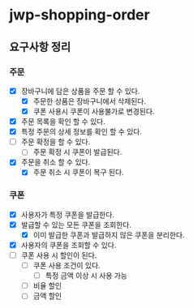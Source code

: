 # jwp-shopping-order

## 요구사항 정리

### 주문
- [x] 장바구니에 담은 상품을 주문 할 수 있다.
    - [x] 주문한 상품은 장바구니에서 삭제된다.
    - [x] 쿠폰 사용시 쿠폰이 사용불가로 변경된다.
- [x] 주문 목록을 확인 할 수 있다.
- [x] 특정 주문의 상세 정보를 확인 할 수 있다.
- [ ] 주문 확정을 할 수 있다.
    - [ ] 주문 확정 시 쿠폰이 발급된다.
- [x] 주문을 취소 할 수 있다.
    - [x] 주문 취소 시 쿠폰이 복구 된다.

### 쿠폰
- [x] 사용자가 특정 쿠폰을 발급한다.
- [x] 발급할 수 있는 모든 쿠폰을 조회한다.
    - [x] 이미 발급한 쿠폰과 발급하지 않은 쿠폰을 분리한다.
- [x] 사용자의 쿠폰을 조회할 수 있다.
- [ ] 쿠폰 사용 시 할인이 된다.
    - [ ] 쿠폰 사용 조건이 있다.
        - [ ] 특정 금액 이상 시 사용 가능
    - [ ] 비율 할인
    - [ ] 금액 할인
